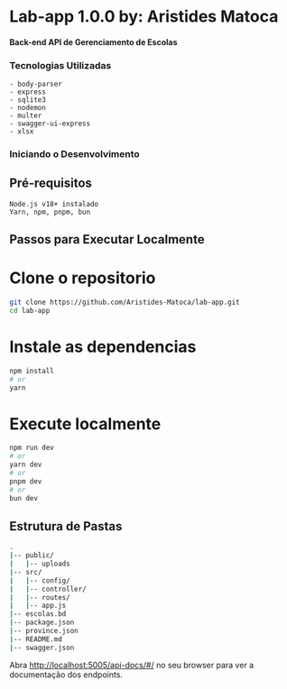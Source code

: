 # Lab-app 1.0.0 by: Aristides Matoca
#### Back-end API de Gerenciamento de Escolas

### Tecnologias Utilizadas

    - body-parser
    - express
    - sqlite3
    - nodemon
    - multer
    - swagger-ui-express
    - xlsx
    
### Iniciando o Desenvolvimento
## Pré-requisitos

    Node.js v18+ instalado
    Yarn, npm, pnpm, bun

## Passos para Executar Localmente
# Clone o repositorio

``` bash
git clone https://github.com/Aristides-Matoca/lab-app.git
cd lab-app
```

# Instale as dependencias

```bash
npm install
# or
yarn
```

# Execute localmente

```bash
npm run dev
# or
yarn dev
# or
pnpm dev
# or
bun dev
```

## Estrutura de Pastas

``` bash
.
|-- public/
|   |-- uploads
|-- src/ 
|   |-- config/
|   |-- controller/
|   |-- routes/
|   |-- app.js
|-- escolas.bd
|-- package.json
|-- province.json
|-- README.md
|-- swagger.json
```


Abra [http://localhost:5005/api-docs/#/](http://localhost:5005/api-docs/#/) no seu browser para ver a documentação dos endpoints.

